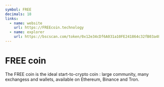 ```yaml
---
symbol: FREE
decimals: 18
links:
  - name: website
    url: https://FREEcoin.technology
  - name: explorer
    url: https://bscscan.com/token/0x12e34cDf6A031a10FE241864c32fB03a4FDaD739
---
```


# FREE coin

The FREE coin is the ideal start-to-crypto coin : large community, many exchangess and wallets, available on Ethereum, Binance and Tron.
